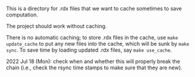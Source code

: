 This is a directory for .rdx files that we want to cache sometimes to save computation.

The project should work without caching.

There is no automatic caching; to store .rdx files in the cache, use `make update_cache` to put any new files into the cache, which will be sunk by `make sync`. To save time by loading updated .rdx files, say `make use_cache`.

2022 Jul 18 (Mon): check when and whether this will properly break the chain (i.e., check the rsync time stamps to make sure that they are new).
